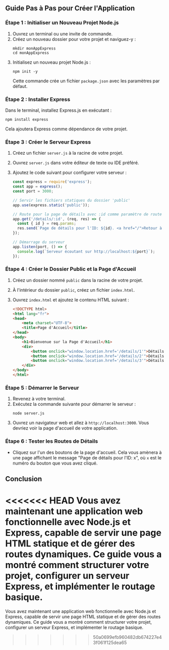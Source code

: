 ## Guide Pas à Pas pour Créer l'Application

### Étape 1 : Initialiser un Nouveau Projet Node.js

1. Ouvrez un terminal ou une invite de commande.
2. Créez un nouveau dossier pour votre projet et naviguez-y :
   ```
   mkdir monAppExpress
   cd monAppExpress
   ```
3. Initialisez un nouveau projet Node.js :
   ```
   npm init -y
   ```
   Cette commande crée un fichier `package.json` avec les paramètres par défaut.

### Étape 2 : Installer Express

Dans le terminal, installez Express.js en exécutant :

```
npm install express
```

Cela ajoutera Express comme dépendance de votre projet.

### Étape 3 : Créer le Serveur Express

1. Créez un fichier `server.js` à la racine de votre projet.
2. Ouvrez `server.js` dans votre éditeur de texte ou IDE préféré.
3. Ajoutez le code suivant pour configurer votre serveur :

   ```javascript
   const express = require('express');
   const app = express();
   const port = 3000;

   // Servir les fichiers statiques du dossier 'public'
   app.use(express.static('public'));

   // Route pour la page de détails avec :id comme paramètre de route
   app.get('/details/:id', (req, res) => {
     const { id } = req.params;
     res.send(`Page de détails pour l'ID: ${id}. <a href="/">Retour à l'accueil</a>`);
   });

   // Démarrage du serveur
   app.listen(port, () => {
     console.log(`Serveur écoutant sur http://localhost:${port}`);
   });
   ```

### Étape 4 : Créer le Dossier Public et la Page d'Accueil

1. Créez un dossier nommé `public` dans la racine de votre projet.
2. À l'intérieur du dossier `public`, créez un fichier `index.html`.
3. Ouvrez `index.html` et ajoutez le contenu HTML suivant :

   ```html
   <!DOCTYPE html>
   <html lang="fr">
   <head>
       <meta charset="UTF-8">
       <title>Page d'Accueil</title>
   </head>
   <body>
       <h1>Bienvenue sur la Page d'Accueil</h1>
       <div>
           <button onclick="window.location.href='/details/1'">Détails pour ID 1</button>
           <button onclick="window.location.href='/details/2'">Détails pour ID 2</button>
           <button onclick="window.location.href='/details/3'">Détails pour ID 3</button>
       </div>
   </body>
   </html>
   ```

### Étape 5 : Démarrer le Serveur

1. Revenez à votre terminal.
2. Exécutez la commande suivante pour démarrer le serveur :
   ```
   node server.js
   ```
3. Ouvrez un navigateur web et allez à `http://localhost:3000`. Vous devriez voir la page d'accueil de votre application.

### Étape 6 : Tester les Routes de Détails

- Cliquez sur l'un des boutons de la page d'accueil. Cela vous amènera à une page affichant le message "Page de détails pour l'ID: x", où `x` est le numéro du bouton que vous avez cliqué.

## Conclusion

<<<<<<< HEAD
Vous avez maintenant une application web fonctionnelle avec Node.js et Express, capable de servir une page HTML statique et de gérer des routes dynamiques. Ce guide vous a montré comment structurer votre projet, configurer un serveur Express, et implémenter le routage basique.
=======
Vous avez maintenant une application web fonctionnelle avec Node.js et Express, capable de servir une page HTML statique et de gérer des routes dynamiques. Ce guide vous a montré comment structurer votre projet, configurer un serveur Express, et implémenter le routage basique.
>>>>>>> 50a0699efb960482db674227e43f061f125dea65
